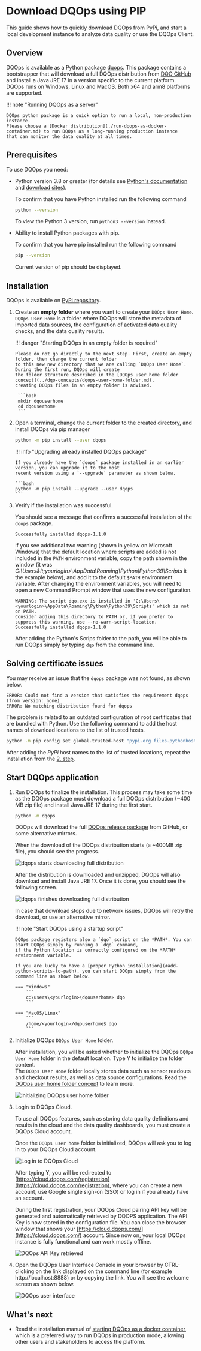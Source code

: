 # Download DQOps using PIP
This guide shows how to quickly download DQOps from PyPi, and start a local development instance to analyze data quality or use the DQOps Client. 

## Overview

DQOps is available as a Python package [dqops](https://pypi.org/project/dqops/). This package contains a bootstrapper that
will download a full DQOps distribution from [DQO GitHub](https://github.com/dqops/dqo) and install a Java JRE 17 in a version
specific to the current platform. DQOps runs on Windows, Linux and MacOS. Both x64 and arm8 platforms are supported.

!!! note "Running DQOps as a server"

    DQOps python package is a quick option to run a local, non-production instance.
    Please choose a [Docker distribution](./run-dqops-as-docker-container.md) to run DQOps as a long-running production instance
    that can monitor the data quality at all times.


## Prerequisites

To use DQOps you need:

  - Python version 3.8 or greater (for details see [Python's documentation](https://www.python.org/doc/) and [download sites](https://www.python.org/downloads/)).

    To confirm that you have Python installed run the following command
  
    ```bash
    python --version
    ```
    
    To view the Python 3 version, run `python3 --version` instead.



  - Ability to install Python packages with pip.
    
    To confirm that you have pip installed run the following command

    ```bash
    pip --version
    ```
    
    Current version of pip should be displayed.


## Installation

DQOps is available on [PyPi repository](https://pypi.org/project/dqops/). 

1.  Create an **empty folder** where you want to create your `DQOps User Home`. `DQOps User Home` is a folder where
    DQOps will store the metadata of imported data sources, the configuration of activated data quality checks, and the
    data quality results.

    !!! danger "Starting DQOps in an empty folder is required"

        Please do not go directly to the next step. First, create an empty folder, then change the current folder
        to this new new directory that we are calling `DQOps User Home`. During the first run, DQOps will create
        the folder structure described in the [DQOps user home folder concept](../dqo-concepts/dqops-user-home-folder.md),
        creating DQOps files in an empty folder is advised.

         ```bash
         mkdir dqouserhome
         cd dqouserhome
         ```

2.  <span id="install-step-2">Open a terminal</span>, change the current folder to the created directory, and install DQOps via pip manager

    ```bash
    python -m pip install --user dqops
    ```

    !!! info "Upgrading already installed DQOps package"

        If you already have the `dqops` package installed in an earlier version, you can upgrade it to the most
        recent version using a `--upgrade` parameter as shown below.

        ```bash
        python -m pip install --upgrade --user dqops
        ```

3.  Verify if the installation was successful. 

    You should see a message that confirms a successful installation of the `dqops` package.

    ```asc
    Successfully installed dqops-1.1.0
    ```

    <span id="add-python-scripts-to-path">If</span> you see additional two warning (shown in yellow on Microsoft Windows) that the default location
    where scripts are added is not included in the `PATH` environment variable, copy the path
    shown in the window (it was *C:\Users\&lt;yourlogin&gt;\AppData\Roaming\Python\Python39\Scripts* it the example below),
    and add it to the default `$PATH` environment variable. After changing the environment variables, you will need to open
    a new Command Prompt window that uses the new configuration.

    ``` { .asc hl_lines="1-2" }
    WARNING: The script dqo.exe is installed in 'C:\Users\<yourlogin>\AppData\Roaming\Python\Python39\Scripts' which is not on PATH.
    Consider adding this directory to PATH or, if you prefer to suppress this warning, use --no-warn-script-location.
    Successfully installed dqops-1.1.0
    ```

    After adding the Python's Scrips folder to the path, you will be able to run DQOps simply by typing `dqo` from the command line. 


## Solving certificate issues
You may receive an issue that the `dqops` package was not found, as shown below.

```
ERROR: Could not find a version that satisfies the requirement dqops (from version: none)
ERROR: No matching distribution found for dqops
```

The problem is related to an outdated configuration of root certificates that are bundled with Python.
Use the following command to add the host names of download locations to the list of trusted hosts.

```bash
python -m pip config set global.trusted-host "pypi.org files.pythonhosted.org pypi.python.org"
```

After adding the *PyPi* host names to the list of trusted locations, repeat the installation from the [2. step](#install-step-2).


## Start DQOps application

1.  Run DQOps to finalize the installation. This process may take some time as the DQOps package must download a full DQOps
    distribution (~400 MB zip file) and install Java JRE 17 during the first start.

    ```bash
    python -m dqops
    ```

    DQOps will download the full [DQOps release package](install-dqops-from-release-package.md)
    from GitHub, or some alternative mirrors.

    When the download of the DQOps distribution starts (a ~400MB zip file), you should see the progress.

    ![dqops starts downloading full distribution](https://dqops.com/docs/images/getting-started/dqops-download-by-pip-started-min.png)

    After the distribution is downloaded and unzipped, DQOps will also download and install Java JRE 17.
    Once it is done, you should see the following screen.

    ![dqops finishes downloading full distribution](https://dqops.com/docs/images/getting-started/dqops-download-by-pip-finished-min.png) 

    In case that download stops due to network issues, DQOps will retry the download, or use an alternative mirror.

    !!! note "Start DQOps using a startup script"

        DQOps package registers also a `dqo` script on the *PATH*. You can start DQOps simply by running a `dqo` command,
        if the Python location is correctly configured on the *PATH* environment variable.

        If you are lucky to have a [proper Python installation](#add-python-scripts-to-path), you can start DQOps simply from the command line as shown below.

        === "Windows"
            ```
            c:\users\<yourlogin>\dqouserhome> dqo
            ```

        === "MacOS/Linux"
            ```
            /home/<yourlogin>/dqouserhome$ dqo
            ```

2.  Initialize DQOps `DQOps User Home` folder.

    After installation, you will be asked whether to initialize the DQOps `DQOps User Home` folder in the default location.
    Type Y to initialize the folder content.  
    The `DQOps User Home` folder locally stores data such as sensor readouts and checkout results, as well as data source configurations.
    Read the [DQOps user home folder concept](../dqo-concepts/dqops-user-home-folder.md) to learn more.

    ![Initializing DQOps user home folder](https://dqops.com/docs/images/getting-started/initializing-user-home-folder2.png)

3.  Login to DQOps Cloud.
   
    To use all DQOps features, such as storing data quality definitions and results in the cloud and the data quality dashboards, you
    must create a DQOps Cloud account.

    Once the `DQOps user home` folder is initialized, DQOps will ask you to log in to your DQOps Cloud account. 

    ![Log in to DQOps Cloud](https://dqops.com/docs/images/getting-started/log-in-to-dqops-cloud3.png)

    After typing Y, you will be redirected to [https://cloud.dqops.com/registration](https://cloud.dqops.com/registration), 
    where you can create a new account, use Google single sign-on (SSO) or log in if you already have an account. 

    During the first registration, your DQOps Cloud pairing API key will be generated and automatically retrieved by DQOPS application.
    The API Key is now stored in the configuration file. You can close the browser window that shows your
    [https://cloud.dqops.com/](https://cloud.dqops.com/) account. Since now on, your local DQOps instance is fully functional
    and can work mostly offline.

    ![DQOps API Key retrieved](https://dqops.com/docs/images/getting-started/dqops-api-key-retrieved.png)

4.  Open the DQOps User Interface Console in your browser by CTRL-clicking on the link displayed on the command line (for example http://localhost:8888) 
    or by copying the link. You will see the welcome screen as shown below.

    ![DQOps user interface](https://dqops.com/docs/images/getting-started/dqops-user-interface.png)


## What's next
- Read the installation manual of [starting DQOps as a docker container](run-dqops-as-docker-container.md), which is a preferred
  way to run DQOps in production mode, allowing other users and stakeholders to access the platform.
